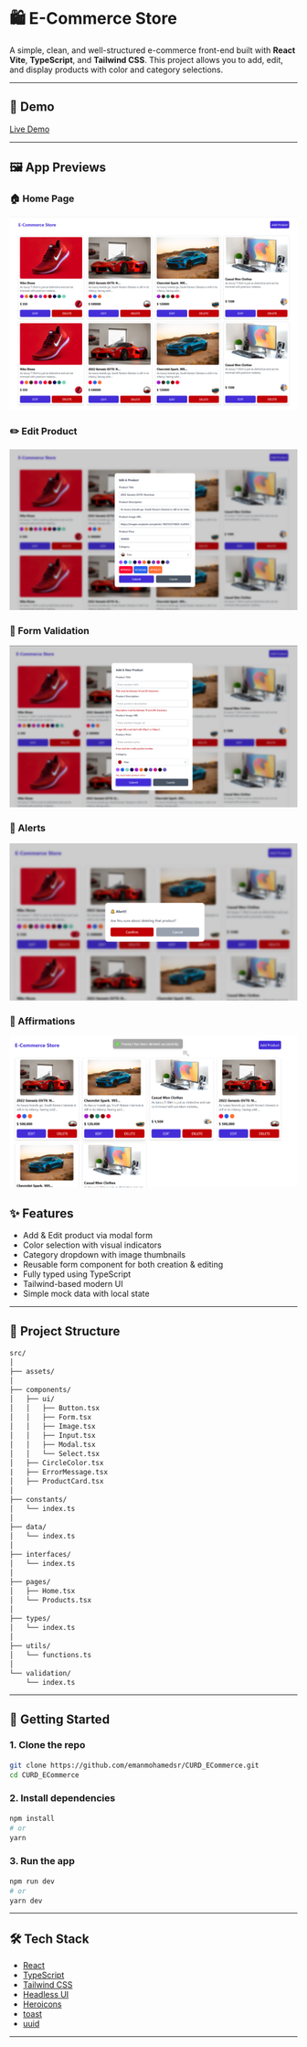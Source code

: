 # 🛍️ E-Commerce Store

A simple, clean, and well-structured e-commerce front-end built with **React Vite**, **TypeScript**, and **Tailwind CSS**. This project allows you to add, edit, and display products with color and category selections.

---

## 📸 Demo

[Live Demo](https://curd-e-commerce.vercel.app/)

---

## 🖼️ App Previews

### 🏠 Home Page

![Home Preview](./src/assets/HomePreview.png)

### ✏️ Edit Product

![Edit Product Preview](./src/assets/EditProductPreview.png)

### 🧾 Form Validation

![Form Validation Preview](./src/assets/FromValidationPreview.png)

### 🧾 Alerts

![Deleting Alert Preview](./src/assets/DeletingAlert.png)

### 🧾 Affirmations

![Affirmations Preview](./src/assets/Affirmations.png)

## ✨ Features

- Add & Edit product via modal form
- Color selection with visual indicators
- Category dropdown with image thumbnails
- Reusable form component for both creation & editing
- Fully typed using TypeScript
- Tailwind-based modern UI
- Simple mock data with local state

---

## 🧩 Project Structure

```
src/
│
├── assets/
│
├── components/
│   ├── ui/
│   │   ├── Button.tsx
│   │   ├── Form.tsx
│   │   ├── Image.tsx
│   │   ├── Input.tsx
│   │   ├── Modal.tsx
│   │   └── Select.tsx
│   ├── CircleColor.tsx
|   ├── ErrorMessage.tsx
│   ├── ProductCard.tsx
│
├── constants/
│   └── index.ts
│
├── data/
│   └── index.ts
│
├── interfaces/
│   └── index.ts
│
├── pages/
│   ├── Home.tsx
│   └── Products.tsx
│
├── types/
│   └── index.ts
│
├── utils/
│   └── functions.ts
│
└── validation/
    └── index.ts
```

---

## 🚀 Getting Started

### 1. Clone the repo

```bash
git clone https://github.com/emanmohamedsr/CURD_ECommerce.git
cd CURD_ECommerce
```

### 2. Install dependencies

```bash
npm install
# or
yarn
```

### 3. Run the app

```bash
npm run dev
# or
yarn dev
```

---

## 🛠️ Tech Stack

- [React](https://reactjs.org)
- [TypeScript](https://www.typescriptlang.org)
- [Tailwind CSS](https://tailwindcss.com)
- [Headless UI](https://headlessui.com)
- [Heroicons](https://heroicons.com)
- [toast](https://react-hot-toast.com)
- [uuid](https://www.npmjs.com/package/uuid)

---
